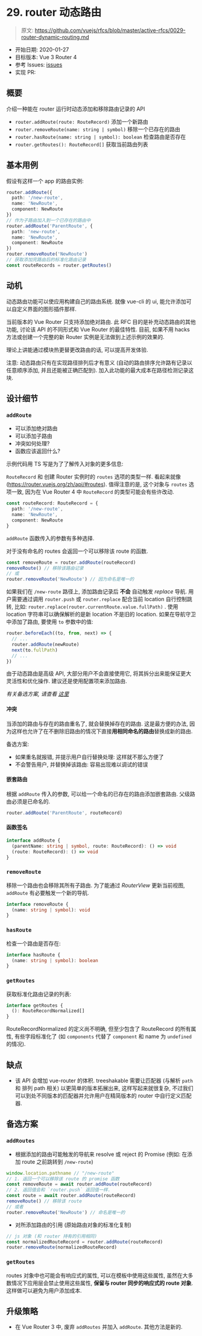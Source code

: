 # 29. router 动态路由

> 原文: <https://github.com/vuejs/rfcs/blob/master/active-rfcs/0029-router-dynamic-routing.md>

- 开始日期: 2020-01-27
- 目标版本: Vue 3 Router 4
- 参考 Issues: [issues](https://github.com/vuejs/vue-router/issues?q=is%3Aopen+is%3Aissue+label%3A%22group%5Bdynamic+routing%5D%22)
- 实现 PR:

## 概要

介绍一种能在 router 运行时动态添加和移除路由记录的 API

- `router.addRoute(route: RouteRecord)` 添加一个新路由
- `router.removeRoute(name: string | symbol)` 移除一个已存在的路由
- `router.hasRoute(name: string | symbol): boolean` 检查路由是否存在
- `router.getRoutes(): RouteRecord[]` 获取当前路由列表

## 基本用例

假设有这样一个 app 的路由实例:

```ts
router.addRoute({
  path: '/new-route',
  name: 'NewRoute',
  component: NewRoute
})
// 作为子路由加入到一个已存在的路由中
router.addRoute('ParentRoute', {
  path: 'new-route',
  name: 'NewRoute',
  component: NewRoute
})
router.removeRoute('NewRoute')
// 获取添加完路由后的标准化路由记录
const routeRecords = router.getRoutes()
```

## 动机

动态路由功能可以使应用构建自己的路由系统. 就像 vue-cli 的 ui, 能允许添加可以自定义界面的图形插件那样.

当前版本的 Vue Router 只支持添加绝对路由. 此 RFC 目的是补充动态路由的其他功能, 讨论该 API 的不同形式和 Vue Router 的最佳特性. 目前, 如果不用 hacks 方法或创建一个完整的新 Router 实例是无法做到上述示例的效果的.

理论上讲能通过模块热更替更改路由的话, 可以提高开发体验.

注意: 动态路由只有在实现路径排列后才有意义 (自动的路由排序允许路有记录以任意顺序添加, 并且还能被正确匹配到). 加入此功能的最大成本在路径检测记录这块.

## 设计细节

### `addRoute`

- 可以添加绝对路由
- 可以添加子路由
- 冲突如何处理?
- 函数应该返回什么?

示例代码用 TS 写是为了了解传入对象的更多信息:

`RouteRecord` 和 创建 Router 实例时的 `routes` 选项的类型一样. 看起来就像 (https://router.vuejs.org/zh/api/#routes). 值得注意的是, 这个对象与 `routes` 选项一致, 因为在 Vue Router 4 中 `RouteRecord` 的类型可能会有些许改动.

```ts
const routeRecord: RouteRecord = {
  path: '/new-route',
  name: 'NewRoute',
  component: NewRoute
}
```

`addRoute` 函数传入的参数有多种选择.

对于没有命名的 routes 会返回一个可以移除该 route 的函数.

```ts
const removeRoute = router.addRoute(routeRecord)
removeRoute() // 移除该路由记录
// 或
router.removeRoute('NewRoute') // 因为命名是唯一的
```

如果我们在 `/new-route` 路径上, 添加路由记录后 **不会** 自动触发 _replace_ 导航. 用户需要通过调用 `router.push` 或 `router.replace` 配合当前 location 自行控制跳转, 比如: `router.replace(router.currentRoute.value.fullPath)` . 使用 location 字符串可以确保解析的是新 location 不是旧的 location. 如果在导航守卫中添加了路由, 要使用 `to` 参数中的值:

```js
router.beforeEach((to, from, next) => {
  // ...
  router.addRoute(newRoute)
  next(to.fullPath)
  // ...
})
```

由于动态路由是高级 API, 大部分用户不会直接使用它, 将其拆分出来能保证更大灵活性和优化操作. 建议还是使用配置项来添加路由.

_有关备选方案, 请查看 [这里](#备选方案)_

#### 冲突

当添加的路由与存在的路由重名了, 就会替换掉存在的路由. 这是最方便的办法, 因为这样也允许了在不删除旧路由的情况下直接**用相同命名的路由**替换成新的路由.

备选方案:

- 如果重名就报错, 并提示用户自行替换处理: 这样就不那么方便了
- 不会警告用户, 并替换掉该路由: 容易出现难以调试的错误

#### 嵌套路由

根据 `addRoute` 传入的参数, 可以给一个命名的已存在的路由添加嵌套路由. 父级路由必须是已命名的.

```ts
router.addRoute('ParentRoute', routeRecord)
```

#### 函数签名

```ts
interface addRoute {
  (parentName: string | symbol, route: RouteRecord): () => void
  (route: RouteRecord): () => void
}
```

### `removeRoute`

移除一个路由也会移除其所有子路由. 为了能通过 _RouterView_ 更新当前视图, `addRoute` 有必要触发一个新的导航.

```ts
interface removeRoute {
  (name: string | symbol): void
}
```

### `hasRoute`

检查一个路由是否存在:

```ts
interface hasRoute {
  (name: string | symbol): boolean
}
```

### `getRoutes`

获取标准化路由记录的列表:

```ts
interface getRoutes {
  (): RouteRecordNormalized[]
}
```

RouteRecordNormalized 的定义尚不明确, 但至少包含了 RouteRecord 的所有属性, 有些字段标准化了 (如 `components` 代替了 `component` 和 name 为 `undefined` 的情况).

## 缺点

- 该 API 会增加 vue-router 的体积. treeshakable 需要让匹配器 (与解析 `path` 和 排列 path 相关) 以更简单的版本拓展出来, 这样写起来就很复杂, 不过我们可以到处不同版本的匹配器并允许用户在精简版本的 router 中自行定义匹配器.

## 备选方案

### `addRoutes`

- 根据添加的路由可能触发的导航来 resolve 或 reject 的 Promise (例如: 在添加 route 之前跳转到 `/new-route`)

```ts
window.location.pathname // "/new-route"
// 1. 返回一个可以移除该 route 的 promise 函数
const removeRoute = await router.addRoute(routeRecord)
// 2. 返回值会和 `router.push` 返回值一样.
const route = await router.addRoute(routeRecord)
removeRoute() // 移除该 route
// 或者
router.removeRoute('NewRoute') // 命名是唯一的
```

- 对所添加路由的引用 (原始路由对象的标准化复制)

```ts
// js 对象 (和 router 持有的引用相同)
const normalizedRouteRecord = router.addRoute(routeRecord)
router.removeRoute(normalizedRouteRecord)
```

### `getRoutes`

routes 对象中也可能会有响应式的属性, 可以在模板中使用这些属性, 虽然在大多数情况下应用层会禁止使用这些属性, **保留与 router 同步的响应式的 route 对象**. 这样做可以避免为用户添加成本.

## 升级策略

- 在 Vue Router 3 中, 废弃 `addRoutes` 并加入 `addRoute`. 其他方法是新的.